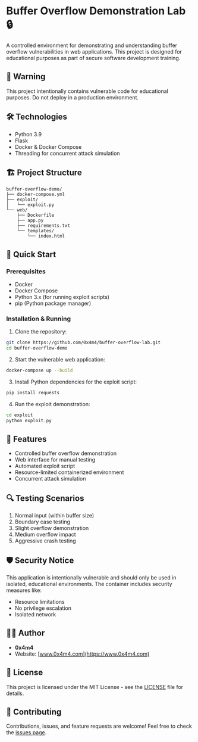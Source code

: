 # Buffer Overflow Demonstration Lab 🔒

A controlled environment for demonstrating and understanding buffer overflow vulnerabilities in web applications. This project is designed for educational purposes as part of secure software development training.

## 🚨 Warning
This project intentionally contains vulnerable code for educational purposes. Do not deploy in a production environment.

## 🛠️ Technologies
- Python 3.9
- Flask
- Docker & Docker Compose
- Threading for concurrent attack simulation

## 🏗️ Project Structure
```
buffer-overflow-demo/
├── docker-compose.yml
├── exploit/
│   └── exploit.py
└── web/
    ├── Dockerfile
    ├── app.py
    ├── requirements.txt
    └── templates/
        └── index.html
```

## 🚀 Quick Start

### Prerequisites
- Docker
- Docker Compose
- Python 3.x (for running exploit scripts)
- pip (Python package manager)

### Installation & Running

1. Clone the repository:
```bash
git clone https://github.com/0x4m4/buffer-overflow-lab.git
cd buffer-overflow-demo
```

2. Start the vulnerable web application:
```bash
docker-compose up --build
```

3. Install Python dependencies for the exploit script:
```bash
pip install requests
```

4. Run the exploit demonstration:
```bash
cd exploit
python exploit.py
```

## 🎯 Features
- Controlled buffer overflow demonstration
- Web interface for manual testing
- Automated exploit script
- Resource-limited containerized environment
- Concurrent attack simulation

## 🔍 Testing Scenarios
1. Normal input (within buffer size)
2. Boundary case testing
3. Slight overflow demonstration
4. Medium overflow impact
5. Aggressive crash testing

## 🛡️ Security Notice
This application is intentionally vulnerable and should only be used in isolated, educational environments. The container includes security measures like:
- Resource limitations
- No privilege escalation
- Isolated network

## 👨‍💻 Author
- **0x4m4**
- Website: [www.0x4m4.com](https://www.0x4m4.com)

## 📄 License
This project is licensed under the MIT License - see the [LICENSE](LICENSE) file for details.

## 🤝 Contributing
Contributions, issues, and feature requests are welcome! Feel free to check the [issues page](https://github.com/0x4m4/buffer-overflow-lab/issues).
